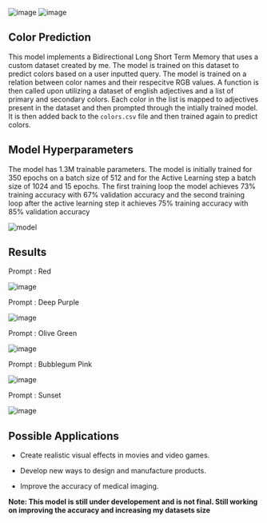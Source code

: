 ![image](https://img.shields.io/badge/Keras-FF0000?style=for-the-badge&logo=keras&logoColor=white)
![image](https://img.shields.io/badge/TensorFlow-FF6F00?style=for-the-badge&logo=tensorflow&logoColor=white)


**Color Prediction**
--------------------------------------------

This model implements a Bidirectional Long Short Term Memory that uses a custom dataset created by me. The model is trained on this dataset to predict colors based on a user inputted query. The model is trained on a relation between color names and their respecitve RGB values. A function is then called upon utilizing a dataset of english adjectives and a list of primary and secondary colors. Each color in the list is mapped to adjectives present in the dataset and then prompted through the intially trained model. It is then added back to the ```colors.csv``` file and then trained again to predict colors.


**Model Hyperparameters**
------------------------------------

The model has 1.3M trainable parameters. The model is initially trained for 350 epochs on a batch size of 512 and for the Active Learning step a batch size of 1024 and 15 epochs. The first training loop the model achieves 73% training accuracy with 67% validation accuracy and the second training loop after the active learning step it achieves 75% training accuracy with 85% validation accuracy

![model](https://github.com/chungimungi/Color-prediction/assets/90822297/4e559504-46e2-46cb-97d7-cb7592a7fbe4)



**Results**
-------------------------------------------------

Prompt : Red

![image](https://github.com/chungimungi/Color-prediction/assets/90822297/41c44bcd-d4ef-445e-9335-1d9d10669a48)

Prompt : Deep Purple

![image](https://github.com/chungimungi/Color-prediction/assets/90822297/35b44bcb-9de1-4f0f-b519-e034960568d7)

Prompt : Olive Green

![image](https://github.com/chungimungi/Color-prediction/assets/90822297/83f297a3-6af7-40ca-896a-44c38fad8104)

Prompt : Bubblegum Pink

![image](https://github.com/chungimungi/Color-prediction/assets/90822297/91c37526-09c3-4df1-9cd9-74705612a074)

Prompt : Sunset

![image](https://github.com/chungimungi/Color-prediction/assets/90822297/bbc64e49-1649-4164-b91d-b155215b3d37)

**Possible Applications**
-------------------------------------
* Create realistic visual effects in movies and video games.

* Develop new ways to design and manufacture products.

* Improve the accuracy of medical imaging.



**Note: This model is still under developement and is not final. Still working on improving the accuracy and increasing my datasets size**
